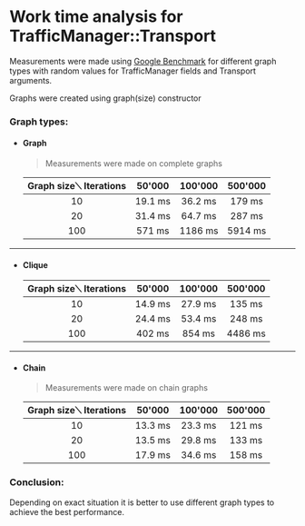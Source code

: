 # Work time analysis for TrafficManager::Transport

Measurements were made using
[Google Benchmark](https://github.com/google/benchmark) for different
graph types with random values for TrafficManager fields and Transport
arguments.

Graphs were created using graph(size) constructor

### Graph types:

* #### Graph

    > Measurements were made on complete graphs

    | Graph size⟍ Iterations | 50'000  | 100'000 | 500'000 |
    |:----------------------:|:-------:|:-------:|:-------:|
    |           10           | 19.1 ms | 36.2 ms | 179 ms  |
    |           20           | 31.4 ms | 64.7 ms | 287 ms  |
    |          100           | 571 ms  | 1186 ms | 5914 ms |

***

* #### Clique

    | Graph size⟍ Iterations | 50'000  | 100'000 | 500'000 |
    |:----------------------:|:-------:|:-------:|:-------:|
    |           10           | 14.9 ms | 27.9 ms | 135 ms  |
    |           20           | 24.4 ms | 53.4 ms | 248 ms  |
    |          100           | 402 ms  | 854 ms  | 4486 ms

***

* #### Chain

    > Measurements were made on chain graphs 

    | Graph size⟍ Iterations | 50'000  | 100'000 | 500'000 |
    |:----------------------:|:-------:|:-------:|:-------:|
    |           10           | 13.3 ms | 23.3 ms | 121 ms  |
    |           20           | 13.5 ms | 29.8 ms | 133 ms  |
    |          100           | 17.9 ms | 34.6 ms | 158 ms  |

### Conclusion:

Depending on exact situation it is better to use different graph types to
achieve the best performance.

